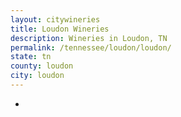 ```yaml
---
layout: citywineries
title: Loudon Wineries
description: Wineries in Loudon, TN
permalink: /tennessee/loudon/loudon/
state: tn
county: loudon
city: loudon
---
```

-
